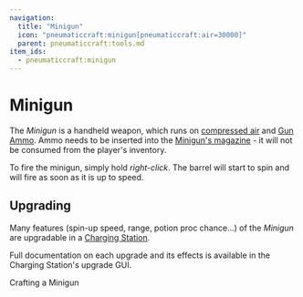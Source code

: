 ```yaml
---
navigation:
  title: "Minigun"
  icon: "pneumaticcraft:minigun[pneumaticcraft:air=30000]"
  parent: pneumaticcraft:tools.md
item_ids:
  - pneumaticcraft:minigun
---
```


# Minigun

The *Minigun* is a handheld weapon, which runs on [compressed air](../pressure.md) and [Gun Ammo](./minigun_ammo.md). Ammo needs to be inserted into the [Minigun's magazine](./minigun_ammo.md#magazine) - it will not be consumed from the player's inventory.

To fire the minigun, simply hold *right-click*. The barrel will start to spin and will fire as soon as it is up to speed.

## Upgrading

Many features (spin-up speed, range, potion proc chance...) of the *Minigun* are upgradable in a [Charging Station](../charging_station.md).

Full documentation on each upgrade and its effects is available in the Charging Station's upgrade GUI.

Crafting a Minigun

<Recipe id="pneumaticcraft:minigun" />

